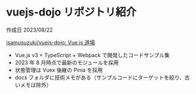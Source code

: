 # vuejs-dojo リポジトリ紹介

作成日 2023/08/22

[isamusuzuki/vuejs-dojo: Vue.js 道場](https://github.com/isamusuzuki/vuejs-dojo)

- Vue.js v3 + TypeScript + Webpack で開発したコードサンプル集
- 2023 年 8 月時点で最新のモジュールを採用
- 状態管理は Vuex 後継の Pinia を採用
- docs フォルダに技術メモがある（サンプルコードにターゲットを絞り、古いメモは除外）
